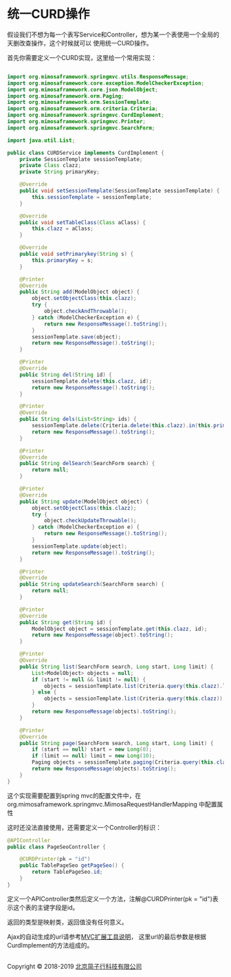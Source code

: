 # 统一CURD操作

假设我们不想为每一个表写Service和Controller，想为某一个表使用一个全局的天删改查操作，这个时候就可以
使用统一CURD操作。

首先你需要定义一个CURD实现，这里给一个常用实现：

```java

import org.mimosaframework.springmvc.utils.ResponseMessage;
import org.mimosaframework.core.exception.ModelCheckerException;
import org.mimosaframework.core.json.ModelObject;
import org.mimosaframework.orm.Paging;
import org.mimosaframework.orm.SessionTemplate;
import org.mimosaframework.orm.criteria.Criteria;
import org.mimosaframework.springmvc.CurdImplement;
import org.mimosaframework.springmvc.Printer;
import org.mimosaframework.springmvc.SearchForm;

import java.util.List;

public class CURDService implements CurdImplement {
    private SessionTemplate sessionTemplate;
    private Class clazz;
    private String primaryKey;

    @Override
    public void setSessionTemplate(SessionTemplate sessionTemplate) {
        this.sessionTemplate = sessionTemplate;
    }

    @Override
    public void setTableClass(Class aClass) {
        this.clazz = aClass;
    }

    @Override
    public void setPrimarykey(String s) {
        this.primaryKey = s;
    }

    @Printer
    @Override
    public String add(ModelObject object) {
        object.setObjectClass(this.clazz);
        try {
            object.checkAndThrowable();
        } catch (ModelCheckerException e) {
            return new ResponseMessage().toString();
        }
        sessionTemplate.save(object);
        return new ResponseMessage().toString();
    }

    @Printer
    @Override
    public String del(String id) {
        sessionTemplate.delete(this.clazz, id);
        return new ResponseMessage().toString();
    }

    @Printer
    @Override
    public String dels(List<String> ids) {
        sessionTemplate.delete(Criteria.delete(this.clazz).in(this.primaryKey, ids));
        return new ResponseMessage().toString();
    }

    @Printer
    @Override
    public String delSearch(SearchForm search) {
        return null;
    }

    @Printer
    @Override
    public String update(ModelObject object) {
        object.setObjectClass(this.clazz);
        try {
            object.checkUpdateThrowable();
        } catch (ModelCheckerException e) {
            return new ResponseMessage().toString();
        }
        sessionTemplate.update(object);
        return new ResponseMessage().toString();
    }

    @Printer
    @Override
    public String updateSearch(SearchForm search) {
        return null;
    }

    @Printer
    @Override
    public String get(String id) {
        ModelObject object = sessionTemplate.get(this.clazz, id);
        return new ResponseMessage(object).toString();
    }

    @Printer
    @Override
    public String list(SearchForm search, Long start, Long limit) {
        List<ModelObject> objects = null;
        if (start != null && limit != null) {
            objects = sessionTemplate.list(Criteria.query(this.clazz).limit(start, limit));
        } else {
            objects = sessionTemplate.list(Criteria.query(this.clazz));
        }
        return new ResponseMessage(objects).toString();
    }

    @Printer
    @Override
    public String page(SearchForm search, Long start, Long limit) {
        if (start == null) start = new Long(0);
        if (limit == null) limit = new Long(10);
        Paging objects = sessionTemplate.paging(Criteria.query(this.clazz).limit(start, limit));
        return new ResponseMessage(objects).toString();
    }
}
```


这个实现需要配置到spring mvc的配置文件中，在org.mimosaframework.springmvc.MimosaRequestHandlerMapping
中配置属性 <property name="curdImplementClass" value="com.jianzixing.webapp.modules.CURDService"/>

这时还没法直接使用，还需要定义一个Controller的标识：

```java
@APIController
public class PageSeoController {

    @CURDPrinter(pk = "id")
    public TablePageSeo getPageSeo() {
        return TablePageSeo.id;
    }
}
```


定义一个APIController类然后定义一个方法，注解@CURDPrinter(pk = "id")表示这个表的主键字段是id。

返回的类型是映射类，返回值没有任何意义。


Ajax的自动生成的url请参考[MVC扩展工具说明](./index.html#mvc_intro.md)，
这里url的最后参数是根据CurdImplement的方法组成的。



## 
Copyright © 2018-2019 [北京简子行科技有限公司](https://www.jianzixing.com.cn)
